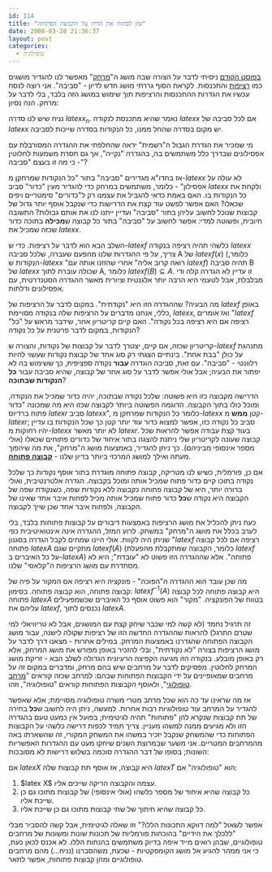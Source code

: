 ```yaml
---
id: 114
title: "זמן לפתוח את הדיון על הקבוצה הפתוחה"
date: 2008-03-28 21:36:37
layout: post
categories: 
  - טופולוגיה
---
```

<a href="http://www.gadial.net/?p=113">בפוסט הקודם</a> ניסיתי לדבר על הצורה שבה מושג ה"<a href="http://he.wikipedia.org/wiki/%D7%9E%D7%98%D7%A8%D7%99%D7%A7%D7%94">מרחק</a>" מאפשר לנו להגדיר מושגים כמו <a href="http://he.wikipedia.org/wiki/%D7%A8%D7%A6%D7%99%D7%A4%D7%95%D7%AA">רציפות</a> והתכנסות. לקראת הסוף גררתי מושג חדש לדיון - "סביבה". אני רוצה לנסח עכשיו את הגדרות ההתכנסות והרציפות תוך שימוש במושג הזה בלבד, בלי לדבר על מרחק. הנה נסיון:

נניח שיש לנו סדרה $latex x_n$. נאמר שהיא מתכנסת לנקודה $latex x$ אם לכל סביבה של $latex x$ יש מקום בסדרה שהחל ממנו, כל הנקודות בסדרה שייכות לסביבה.

מי שמכיר את הגדרת הגבול ה"רשמית" יראה שהחלפתי את ההגדרה המסורבלת עם אפסילונים שבדרך כלל משתמשים בה, בהגדרה "נקייה", אך גם חסרת משמעות לחלוטין - כי מה זו בעצם "סביבה"?

אז בחדו"א מגדירים "סביבה" בתור "כל הנקודות שמרחקן מ-$latex x$ לא עולה על אפסילון" - כלומר, משתמשים במרחק כדי להגדיר מעין "כדור" סביב $latex x$ ולקחת את כל הנקודות בו. האם באמת כדאי להגביל את עצמנו רק ל"כדורים" סימטריים ויפים שכאלו? האם אפשר לפשט עוד קצת את הדרישות כדי שנקבל אוסף יותר גדול של קבוצות שנוכל לחשוב עליהן בתור "סביבה" ועדיין ייתנו לנו את אותם גבולות? התשובה חיובית, ופשוטה למדי: אפשר לחשוב על "סביבה" בתור כל קבוצה ש<strong>מכילה</strong> בתוכה כדור שכזה שמכיל את $latex x$.

השלב הבא הוא לדבר על רציפות. כדי ש-$latex f$ כלשהי תהיה רציפה בנקודה $latex x$ צריך, על פי ההגדרות שלנו מהפעם שעברה, שלכל סביבה A של $latex f(x)$ (כלומר, הנקודות ש-$latex x$ "רואה קרוב אליה"  אחרי שהזזנו אותה עם $latex f$) תהיה סביבה B של $latex x$ שכולה עוברת לתוך A, כלומר $latex f(B)\subseteq A$. זו עדיין לא הגדרה קלה ודי מבלבלת, אבל לטעמי היא הרבה יותר אלגנטית וציורית מאשר ההגדרה הסטנדרטית, עם אפסילונים ודלתות.

מה הבעיה? שההגדרה הזו היא "נקודתית". במקום לדבר על הרציפות של $latex f$ באופן כללי, אנחנו מדברים על הרציפות שלה בנקודה מסויימת, $latex x$, ואז אומרים "$latex f$ רציפה אם היא רציפה בכל נקודה". האם קיים קריטריון אחר, שידבר מראש על "כל" הנקודות, במקום לדבר פרטנית על כל נקודה?

קריטריון שכזה, אם קיים, יצטרך לדבר על קבוצות של נקודות, והצורה ש-$latex f$ מתנהגת על כולן "בבת אחת". בינתיים הצגתי רק סוג אחד של קבוצת נקודות שעשוי להיות רלוונטי - "סביבה". עם זאת, סביבה הוגדרה <strong>עבור</strong> נקודה ספציפית, כך ששימוש בה לא יפתור את הבעיה; אבל אולי אפשר לדבר על סוג אחר של קבוצה, שהיא סביבה עבור <strong>כל הנקודות שבתוכה</strong>?

הדרישה מקבוצה כזו היא פשוטה: שלכל נקודה שבתוכה, יהיה כדור שמכיל את הנקודה, ומוכל כולו בתוך הקבוצה. הדוגמה הפשוטה ביותר לקבוצה שכזו היא מה שמכונה "כדור פתוח ברדיוס $latex r$ סביב $latex x$", כלומר כל הנקודות שמרחקן מ-$latex x$ קטן <strong>ממש</strong> מ-$latex r$; סביב כל נקודה כזו, אפשר למצוא כדור עוד יותר קטן כך שכל הנקודות בו עדיין יהיו רחוקות מ-$latex x$ לא יותר מאשר $latex r$. בעוד קצת עבודה אפשר להראות שכל קבוצה שעונה לקריטריון שלי ניתנת להצגה בתור איחוד של כדורים פתוחים שכאלו (אולי מספר אינסופי מביניהם). כך ניתן להגדיר, באמצעות מושג ה"מרחק", את מה שיהפוך מעתה ואילך למושג המרכזי ביותר בדיון שלנו - <a href="http://he.wikipedia.org/wiki/%D7%A7%D7%91%D7%95%D7%A6%D7%94_%D7%A4%D7%AA%D7%95%D7%97%D7%94"><strong>קבוצה פתוחה</strong></a>.

אם כן, פורמלית, כשיש לנו מטריקה, קבוצה פתוחה מוגדרת בתור אוסף נקודות כך שלכל נקודה בתוכו קיים כדור פתוח שמכיל אותה ומוכל בקבוצה. הגדרה אלטרנטיבית, ואולי ברורה יותר, היא של קבוצה פתוחה כקבוצה ללא נקודות שפה, כשנקודת שפה של הקבוצה היא נקודה ש<strong>כל</strong> כדור פתוח שמכיל אותה מכיל לפחות איבר אחד שאינו של הקבוצה, ולפחות איבר אחד שכן שייך לקבוצה.

כעת ניתן להכליל את מושג הרציפות באמצעות דיבורים על קבוצות פתוחות בלבד, בלי לערב בכלל את מושג ה"מרחק" במשחק. לרוע המזל, ההגדרה אינה אינטואיטיבית כפי שניתן היה לקוות. אולי היינו שמחים לקבל הגדרה בסגנון "$latex f$ רציפה אם לכל קבוצה פתוחה $latex A$ מתקיים שגם $latex f(A)$ (כלומר, הקבוצה שמתקבלת מהפעלת $latex f$ על כל האיברים ב-$latex A$) פתוחה". אלא שההגדרה הזו פשוט לא "עובדת"; היא לא מסתדרת עם מושג הרציפות ה"קלאסי" שלנו.

מה שכן עובד הוא ההגדרה ה"הפוכה" - פונקציה היא רציפה אם המקור על פיה של קבוצה פתוחה, הוא קבוצה פתוחה. בסימון: $latex f^{-1}(A)$ היא קבוצה פתוחה לכל קבוצה פתוחה $latex A$ בטווח של הפונקציה. "מקור" הוא פשוט אוסף כל האיברים שכשמפעילים עליהם את $latex f$, נכנסים לתוך $latex A$.

זה תרגיל נחמד (לא קשה למי שכבר שיחק קצת עם המושגים, אבל לא טריוויאלי למי שטרם התרגל) להראות שההגדרה החדשה הזו של רציפות שקולה לישנה, עבור מושג הקבוצה הפתוחה שהגדרנו באמצעות המרחק. במילים אחרות - מצאנו דרך לדבר על מושג הרציפות בצורה "לא נקודתית", ובלי להזכיר באופן מפורש את מושג המרחק, אלא רק באופן מובלע. בנקודה הזו מגיעה הקפיצה הרעיונית הגדולה לשלב הבא - זריקת מושג המרחק לחלוטין. מפסיקים לדבר על מרחבים שיש בהם מרחק, ומדברים במקום זה על מרחבים שמאופיינים על ידי הקבוצות הפתוחות שבהם: למרחב שכזה קוראים "<a href="http://he.wikipedia.org/wiki/%D7%9E%D7%A8%D7%97%D7%91_%D7%98%D7%95%D7%A4%D7%95%D7%9C%D7%95%D7%92%D7%99">מרחב טופולוגי</a>", ולאוסף הקבוצות הפתוחות קוראים "טופולוגיה", וזהו.

אז מה שראינו עד כה הוא שכל מרחב מטרי משרה טופולוגיה מסויימת; אלא שאפשר להגדיר על המרחב עוד טופולוגיות רבות אחרות. למעשה, ניתן היה לחשוב ש<strong>כל</strong> בחירה של תת קבוצות שנקרא להן "פתוחות" תהיה לגיטימית; בפועל אין כמעט טעם בהגדרה הזו ולא מגיעים ממנה למשהו מעניין. צריך תמיד לכפות דרישה כלשהי על הקבוצות הפתוחות כדי שהמשחק שנקבל יזכיר במשהו את המשחק המקורי, זה שהשארתו באה מהמרחבים המטריים. אני משער שבמרוצת השנים שיחקו מעט עם ההגדרות האפשריות השונות; בסופו של דבר ההגדרה סוכמה בשלוש דרישות לא מסובכות:

אם $latex X$ היא קבוצה, אז אוסף תת קבוצות שלה $latex T$ הוא  "טופולוגיה" אם:
<ol>
	<li>$latex X$ עצמה והקבוצה הריקה שייכים אליו.</li>
	<li>כל קבוצה שהיא איחוד של מספר כלשהו (אולי אינסופי) של קבוצות מתוכו גם כן שייכת אליו.</li>
	<li>כל קבוצה שהיא חיתוך של שתי קבוצות מתוכו גם כן שייכת אליו.</li>
</ol>
אפשר לשאול "למה דווקא התכונות הללו?" וזו שאלה לגיטימית, אבל קשה להסביר מבלי "ללכלך את הידיים" בהוכחות פורמליות של תכונות שונות ומשונות של מרחבים טופולוגיים, שבהן רואים מייד איפה בדיוק משתמשים בהנחות הללו. לא אכנס לכאן כעת, כי אני ממהר להגיע אל מושג הקומפקטיות - שכעת, משהסברנו (נניח...) מהם מרחבים טופולוגיים ומהן קבוצות פתוחות, אפשר לתאר.
